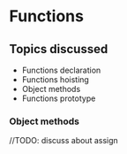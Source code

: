 # Functions

## Topics discussed
- Functions declaration
- Functions hoisting
- Object methods
- Functions prototype


### Object methods

//TODO: discuss about assign